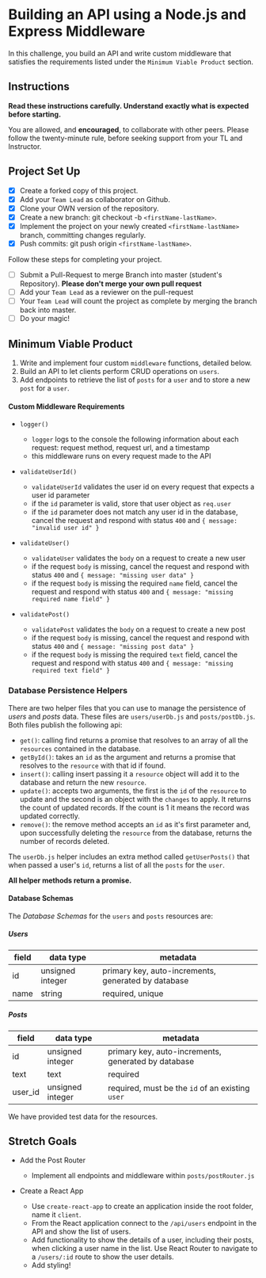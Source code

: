 # Building an API using a Node.js and Express Middleware

In this challenge, you build an API and write custom middleware that satisfies
the requirements listed under the `Minimum Viable Product` section.

## Instructions

**Read these instructions carefully. Understand exactly what is expected before
starting.**

You are allowed, and **encouraged**, to collaborate with other peers. Please
follow the twenty-minute rule, before seeking support from your TL and
Instructor.

## Project Set Up

- [x] Create a forked copy of this project.
- [x] Add your `Team Lead` as collaborator on Github.
- [x] Clone your OWN version of the repository.
- [x] Create a new branch: git checkout -b `<firstName-lastName>`.
- [x] Implement the project on your newly created `<firstName-lastName>` branch,
      committing changes regularly.
- [x] Push commits: git push origin `<firstName-lastName>`.

Follow these steps for completing your project.

- [ ] Submit a Pull-Request to merge <firstName-lastName> Branch into master
      (student's Repository). **Please don't merge your own pull request**
- [ ] Add your `Team Lead` as a reviewer on the pull-request
- [ ] Your `Team Lead` will count the project as complete by merging the branch
      back into master.
- [ ] Do your magic!

## Minimum Viable Product

1. Write and implement four custom `middleware` functions, detailed below.
1. Build an API to let clients perform CRUD operations on `users`.
1. Add endpoints to retrieve the list of `posts` for a `user` and to store a new
   `post` for a `user`.

#### Custom Middleware Requirements

- `logger()`

  - `logger` logs to the console the following information about each request:
    request method, request url, and a timestamp
  - this middleware runs on every request made to the API

- `validateUserId()`

  - `validateUserId` validates the user id on every request that expects a user
    id parameter
  - if the `id` parameter is valid, store that user object as `req.user`
  - if the `id` parameter does not match any user id in the database, cancel the
    request and respond with status `400` and `{ message: "invalid user id" }`

- `validateUser()`

  - `validateUser` validates the `body` on a request to create a new user
  - if the request `body` is missing, cancel the request and respond with status
    `400` and `{ message: "missing user data" }`
  - if the request `body` is missing the required `name` field, cancel the
    request and respond with status `400` and
    `{ message: "missing required name field" }`

- `validatePost()`
  - `validatePost` validates the `body` on a request to create a new post
  - if the request `body` is missing, cancel the request and respond with status
    `400` and `{ message: "missing post data" }`
  - if the request `body` is missing the required `text` field, cancel the
    request and respond with status `400` and
    `{ message: "missing required text field" }`

### Database Persistence Helpers

There are two helper files that you can use to manage the persistence of _users_
and _posts_ data. These files are `users/userDb.js` and `posts/postDb.js`. Both
files publish the following api:

- `get()`: calling find returns a promise that resolves to an array of all the
  `resources` contained in the database.
- `getById()`: takes an `id` as the argument and returns a promise that resolves
  to the `resource` with that id if found.
- `insert()`: calling insert passing it a `resource` object will add it to the
  database and return the new `resource`.
- `update()`: accepts two arguments, the first is the `id` of the `resource` to
  update and the second is an object with the `changes` to apply. It returns the
  count of updated records. If the count is 1 it means the record was updated
  correctly.
- `remove()`: the remove method accepts an `id` as it's first parameter and,
  upon successfully deleting the `resource` from the database, returns the
  number of records deleted.

The `userDb.js` helper includes an extra method called `getUserPosts()` that
when passed a user's `id`, returns a list of all the `posts` for the `user`.

**All helper methods return a promise.**

#### Database Schemas

The _Database Schemas_ for the `users` and `posts` resources are:

##### Users

| field | data type        | metadata                                            |
| ----- | ---------------- | --------------------------------------------------- |
| id    | unsigned integer | primary key, auto-increments, generated by database |
| name  | string           | required, unique                                    |

##### Posts

| field   | data type        | metadata                                            |
| ------- | ---------------- | --------------------------------------------------- |
| id      | unsigned integer | primary key, auto-increments, generated by database |
| text    | text             | required                                            |
| user_id | unsigned integer | required, must be the `id` of an existing `user`    |

We have provided test data for the resources.

## Stretch Goals

- Add the Post Router

  - Implement all endpoints and middleware within `posts/postRouter.js`

- Create a React App
  - Use `create-react-app` to create an application inside the root folder, name
    it `client`.
  - From the React application connect to the `/api/users` endpoint in the API
    and show the list of users.
  - Add functionality to show the details of a user, including their posts, when
    clicking a user name in the list. Use React Router to navigate to a
    `/users/:id` route to show the user details.
  - Add styling!
